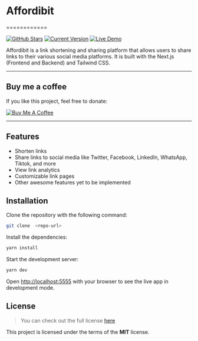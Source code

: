 # Affordibit

============

[![GitHub Stars](https://img.shields.io/github/stars/zapeture/affordibit-app.svg)](https://github.com/zapeture/affordibit-app/stargazers)
[![Current Version](https://img.shields.io/badge/version-1.0.7-green.svg)](https://github.com/zapeture/affordibit-app)
[![Live Demo](https://img.shields.io/badge/demo-online-green.svg)](https://affordibit.fortunezviregei.com)

Affordibit is a link shortening and sharing platform that allows users to share links to their various social media platforms. It is built with the Next.js (Frontend and Backend) and Tailwind CSS.

---

## Buy me a coffee

If you like this project, feel free to donate:

<a href="https://www.buymeacoffee.com/zapeture" target="_blank"><img src="https://www.buymeacoffee.com/assets/img/custom_images/orange_img.png" alt="Buy Me A Coffee" style="height: auto !important;width: auto !important;" ></a>

---

## Features

- Shorten links
- Share links to social media like Twitter, Facebook, LinkedIn, WhatsApp, Tiktok, and more
- View link analytics
- Customizable link pages
- Other awesome features yet to be implemented

## Installation

Clone the repository with the following command:

```bash
git clone  <repo-url>
```

Install the dependencies:

```bash
yarn install
```

Start the development server:

```bash
yarn dev
```

Open [http://localhost:5555](http://localhost:5555) with your browser to see the live app in development mode.

## License

> You can check out the full license [here](https://github.com/zapeture/affordibit-app/blob/master/LICENSE)

This project is licensed under the terms of the **MIT** license.

